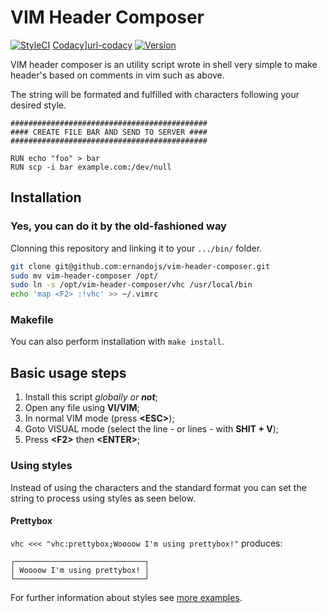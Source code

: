 # VIM Header Composer

[url-codacy ]: https://www.codacy.com/app/jmurowaniecki/vim-header-composer
[ico-codacy ]: https://img.shields.io/codacy/grade/9ac72e1294504b06b245a7b4d8253029?logo=codacy&logoColor=green&style=flat-square
[url-styleci]: https://github.styleci.io/repos/103320898
[ico-styleci]: https://github.styleci.io/repos/103320898/shield
[ico-version]: https://img.shields.io/github/v/tag/jmurowaniecki/vim-header-composer?sort=semver&style=flat-square

[![StyleCI][ico-styleci]][url-styleci]
[Codacy][ico-codacy]][url-codacy]
[![Version][ico-version]](#)

VIM header composer is an utility script wrote in shell very simple to make header's based on comments in vim such as above.

The string will be formated and fulfilled with characters following your desired style.

```text
############################################
#### CREATE FILE BAR AND SEND TO SERVER ####
############################################

RUN echo "foo" > bar
RUN scp -i bar example.com:/dev/null
```

## Installation

### Yes, you can do it by the old-fashioned way

Clonning this repository and linking it to your `.../bin/` folder.
```sh
git clone git@github.com:ernandojs/vim-header-composer.git
sudo mv vim-header-composer /opt/
sudo ln -s /opt/vim-header-composer/vhc /usr/local/bin
echo 'map <F2> :!vhc' >> ~/.vimrc
```

### Makefile

You can also perform installation with `make install`.



## Basic usage steps

1. Install this script _globally or **not**_;
2. Open any file using **VI/VIM**;
3. In normal VIM mode (press **<ESC\>**);
4. Goto VISUAL mode (select the line - or lines - with **SHIT + V**);
5. Press **<F2\>** then **<ENTER\>**;



### Using styles

Instead of using the characters and the standard format you can set the string to process using styles as seen below.


#### Prettybox

`vhc <<< "vhc:prettybox;Woooow I'm using prettybox!"` produces:
```text
┌─────────────────────────────┐
│ Woooow I'm using prettybox! │
└─────────────────────────────┘
```

For further information about styles see [more examples](EXAMPLES.md).